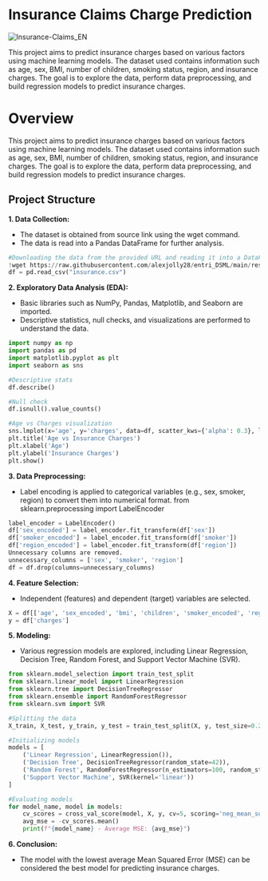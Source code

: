 # Insurance Claims Charge Prediction

![Insurance-Claims_EN](https://github.com/badarunnisats/Insurance-Claims-Charge-Prediction/assets/109198401/9f90e7b4-1037-44db-ac40-1fe79528b6da)


This project aims to predict insurance charges based on various factors using machine learning models. The dataset used contains information such as age, sex, BMI, number of children, smoking status, region, and insurance charges. The goal is to explore the data, perform data preprocessing, and build regression models to predict insurance charges.
# Overview
This project aims to predict insurance charges based on various factors using machine learning models. The dataset used contains information such as age, sex, BMI, number of children, smoking status, region, and insurance charges. The goal is to explore the data, perform data preprocessing, and build regression models to predict insurance charges.

## Project Structure

**1. Data Collection:**
  - The dataset is obtained from source link using the wget command.
  - The data is read into a Pandas DataFrame for further analysis.
  
   ```python
   #Downloading the data from the provided URL and reading it into a DataFrame
   !wget https://raw.githubusercontent.com/alexjolly28/entri_DSML/main/resources/insurance.csv
   df = pd.read_csv("insurance.csv")
   ```

**2. Exploratory Data Analysis (EDA):**

   - Basic libraries such as NumPy, Pandas, Matplotlib, and Seaborn are imported.
   - Descriptive statistics, null checks, and visualizations are performed to understand the data.

 ```python
import numpy as np
import pandas as pd
import matplotlib.pyplot as plt
import seaborn as sns

#Descriptive stats
df.describe()

#Null check
df.isnull().value_counts()

#Age vs Charges visualization
sns.lmplot(x='age', y='charges', data=df, scatter_kws={'alpha': 0.3}, line_kws={'color': 'red'})
plt.title('Age vs Insurance Charges')
plt.xlabel('Age')
plt.ylabel('Insurance Charges')
plt.show()
```

**3. Data Preprocessing:**

- Label encoding is applied to categorical variables (e.g., sex, smoker, region) to convert them into numerical format.
from sklearn.preprocessing import LabelEncoder

```python
label_encoder = LabelEncoder()
df['sex_encoded'] = label_encoder.fit_transform(df['sex'])
df['smoker_encoded'] = label_encoder.fit_transform(df['smoker'])
df['region_encoded'] = label_encoder.fit_transform(df['region'])
Unnecessary columns are removed.
unnecessary_columns = ['sex', 'smoker', 'region']
df = df.drop(columns=unnecessary_columns)
```

**4. Feature Selection:**

- Independent (features) and dependent (target) variables are selected.

```python
X = df[['age', 'sex_encoded', 'bmi', 'children', 'smoker_encoded', 'region_encoded']]
y = df['charges']
```


**5. Modeling:**

- Various regression models are explored, including Linear Regression, Decision Tree, Random Forest, and Support Vector Machine (SVR).
```python
from sklearn.model_selection import train_test_split
from sklearn.linear_model import LinearRegression
from sklearn.tree import DecisionTreeRegressor
from sklearn.ensemble import RandomForestRegressor
from sklearn.svm import SVR

#Splitting the data
X_train, X_test, y_train, y_test = train_test_split(X, y, test_size=0.2, random_state=42)

#Initializing models
models = [
    ('Linear Regression', LinearRegression()),
    ('Decision Tree', DecisionTreeRegressor(random_state=42)),
    ('Random Forest', RandomForestRegressor(n_estimators=100, random_state=42)),
    ('Support Vector Machine', SVR(kernel='linear'))
]

#Evaluating models
for model_name, model in models:
    cv_scores = cross_val_score(model, X, y, cv=5, scoring='neg_mean_squared_error')
    avg_mse = -cv_scores.mean()
    print(f"{model_name} - Average MSE: {avg_mse}")
```

    
**6. Conclusion:**

- The model with the lowest average Mean Squared Error (MSE) can be considered the best model for predicting insurance charges.

